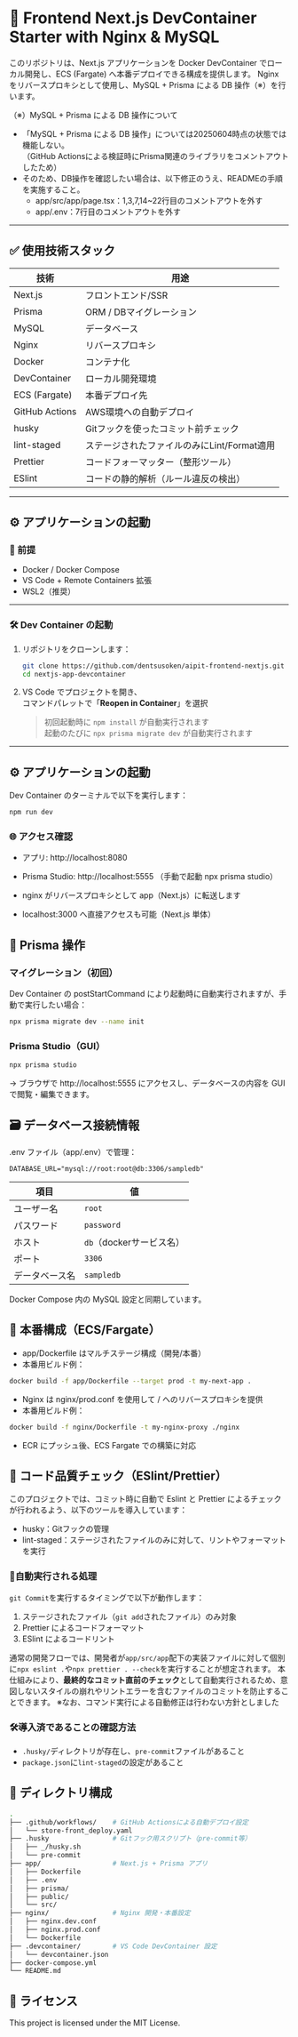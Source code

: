# 🧱 Frontend Next.js DevContainer Starter with Nginx & MySQL

このリポジトリは、Next.js アプリケーションを Docker DevContainer でローカル開発し、ECS (Fargate) へ本番デプロイできる構成を提供します。
Nginx をリバースプロキシとして使用し、MySQL + Prisma による DB 操作（※）を行います。

（※）MySQL + Prisma による DB 操作について
- 「MySQL + Prisma による DB 操作」については20250604時点の状態では機能しない。\
（GitHub Actionsによる検証時にPrisma関連のライブラリをコメントアウトしたため）
- そのため、DB操作を確認したい場合は、以下修正のうえ、READMEの手順を実施すること。
  - app/src/app/page.tsx：1,3,7,14~22行目のコメントアウトを外す
  - app/.env：7行目のコメントアウトを外す

---

## ✅ 使用技術スタック

| 技術       | 用途                   |
|------------|------------------------|
| Next.js    | フロントエンド/SSR     |
| Prisma     | ORM / DBマイグレーション |
| MySQL      | データベース           |
| Nginx      | リバースプロキシ       |
| Docker     | コンテナ化             |
| DevContainer | ローカル開発環境     |
| ECS (Fargate) | 本番デプロイ先       |
| GitHub Actions | AWS環境への自動デプロイ       |
| husky | Gitフックを使ったコミット前チェック       |
| lint-staged | ステージされたファイルのみにLint/Format適用       |
| Prettier | コードフォーマッター（整形ツール）       |
| ESlint | コードの静的解析（ルール違反の検出）       |
---

## ⚙️ アプリケーションの起動

### 🔧 前提

- Docker / Docker Compose
- VS Code + Remote Containers 拡張
- WSL2（推奨）

---

### 🛠 Dev Container の起動

1. リポジトリをクローンします：

    ```bash
    git clone https://github.com/dentsusoken/aipit-frontend-nextjs.git
    cd nextjs-app-devcontainer
    ```

2. VS Code でプロジェクトを開き、  
   コマンドパレットで「**Reopen in Container**」を選択

    > 初回起動時に `npm install` が自動実行されます  
    > 起動のたびに `npx prisma migrate dev` が自動実行されます

---

## ⚙️ アプリケーションの起動

Dev Container のターミナルで以下を実行します：

```bash
npm run dev
```

### 🌐 アクセス確認
- アプリ: http://localhost:8080
- Prisma Studio: http://localhost:5555 （手動で起動 npx prisma studio）

- nginx がリバースプロキシとして app（Next.js）に転送します
- localhost:3000 へ直接アクセスも可能（Next.js 単体）

## 🧬 Prisma 操作

### マイグレーション（初回）
Dev Container の postStartCommand により起動時に自動実行されますが、手動で実行したい場合：

```bash
npx prisma migrate dev --name init
```

### Prisma Studio（GUI）

```bash
npx prisma studio
```
→ ブラウザで http://localhost:5555 にアクセスし、データベースの内容を GUI で閲覧・編集できます。

## 🗃️ データベース接続情報
.env ファイル（app/.env）で管理：

```env
DATABASE_URL="mysql://root:root@db:3306/sampledb"
```
| 項目      | 値                 |
| ------- | ----------------- |
| ユーザー名   | `root`            |
| パスワード   | `password`        |
| ホスト     | `db`（dockerサービス名） |
| ポート     | `3306`            |
| データベース名 | `sampledb`        |

Docker Compose 内の MySQL 設定と同期しています。

## 🚢 本番構成（ECS/Fargate）
- app/Dockerfile はマルチステージ構成（開発/本番）
- 本番用ビルド例：
```bash
docker build -f app/Dockerfile --target prod -t my-next-app .
```

- Nginx は nginx/prod.conf を使用して / へのリバースプロキシを提供
- 本番用ビルド例：
```bash
docker build -f nginx/Dockerfile -t my-nginx-proxy ./nginx
```

- ECR にプッシュ後、ECS Fargate での構築に対応

## 🧹 コード品質チェック（ESlint/Prettier）
このプロジェクトでは、コミット時に自動で Eslint と Prettier によるチェックが行われるよう、以下のツールを導入しています：
- husky：Gitフックの管理
- lint-staged：ステージされたファイルのみに対して、リントやフォーマットを実行

### 🔄自動実行される処理
`git Commit`を実行するタイミングで以下が動作します：
1. ステージされたファイル（`git add`されたファイル）のみ対象
2. Prettier によるコードフォーマット
3. ESlint によるコードリント

通常の開発フローでは、開発者が`app/src/app`配下の実装ファイルに対して個別に`npx eslint .`や`npx prettier . --check`を実行することが想定されます。
本仕組みにより、**最終的なコミット直前のチェック**として自動実行されるため、意図しないスタイルの崩れやリントエラーを含むファイルのコミットを防止することできます。
※なお、コマンド実行による自動修正は行わない方針としました

### 🛠️導入済であることの確認方法
- `.husky/`ディレクトリが存在し、`pre-commit`ファイルがあること
- `package.json`に`lint-staged`の設定があること

## 📁 ディレクトリ構成
```bash
.
├── .github/workflows/    # GitHub Actionsによる自動デプロイ設定
│   └── store-front_deploy.yaml
├── .husky                # Gitフック用スクリプト（pre-commit等）
│   ├── _/husky.sh
│   └── pre-commit
├── app/                  # Next.js + Prisma アプリ
│   ├── Dockerfile
│   ├── .env
│   ├── prisma/
│   ├── public/
│   └── src/
├── nginx/                # Nginx 開発・本番設定
│   ├── nginx.dev.conf
│   ├── nginx.prod.conf
│   └── Dockerfile
├── .devcontainer/        # VS Code DevContainer 設定
│   └── devcontainer.json
├── docker-compose.yml
└── README.md
```

## 📝 ライセンス
This project is licensed under the MIT License.
